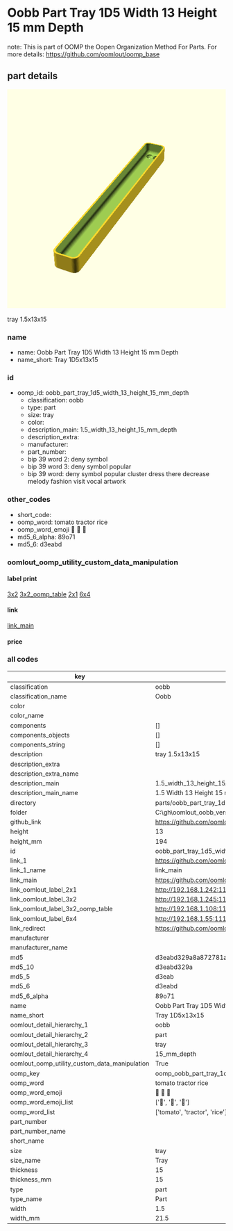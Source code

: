 # Oobb Part Tray 1D5 Width 13 Height 15 mm Depth  

note: This is part of OOMP the Oopen Organization Method For Parts. For more details: https://github.com/oomlout/oomp_base

##  part details
  

[![](3dpr.png)](3dpr.png)

tray 1.5x13x15



### name
* name: Oobb Part Tray 1D5 Width 13 Height 15 mm Depth
* name_short: Tray 1D5x13x15 
### id
* oomp_id: oobb_part_tray_1d5_width_13_height_15_mm_depth
  * classification: oobb
  * type: part
  * size: tray
  * color: 
  * description_main: 1.5_width_13_height_15_mm_depth
  * description_extra: 
  * manufacturer: 
  * part_number: 
  * bip 39 word 2: deny symbol
  * bip 39 word 3: deny symbol popular
  * bip 39 word: deny symbol popular cluster dress there decrease melody fashion visit vocal artwork

### other_codes
* short_code: 
* oomp_word: tomato tractor rice
* oomp_word_emoji :tomato: :tractor: :rice:
* md5_6_alpha: 89o71
* md5_6: d3eabd






### oomlout_oomp_utility_custom_data_manipulation
#### label print
[3x2](http://192.168.1.245:1112/?label=oomp%2089o71)
[3x2_oomp_table](http://192.168.1.108:1112/?label=oomp%2089o71)
[2x1](http://192.168.1.242:1112/?label=oomp%2089o71)
[6x4](http://192.168.1.55:1112/?label=oomp%2089o71)    

#### link

[link_main](https://github.com/oomlout/oomlout_oobb_version_4_generated_parts/tree/main/navigation_oomp/oobb/part/tray/1.5_width_13_height_15_mm_depth/part)                              

#### price







### all codes 
| key | value |  
| --- | --- |  
| classification | oobb |  
| classification_name | Oobb |  
| color |  |  
| color_name |  |  
| components | [] |  
| components_objects | [] |  
| components_string | [] |  
| description | tray 1.5x13x15 |  
| description_extra |  |  
| description_extra_name |  |  
| description_main | 1.5_width_13_height_15_mm_depth |  
| description_main_name | 1.5 Width 13 Height 15 mm Depth |  
| directory | parts/oobb_part_tray_1d5_width_13_height_15_mm_depth |  
| folder | C:\gh\oomlout_oobb_version_4_generated_parts\parts\oobb_part_tray_1d5_width_13_height_15_mm_depth |  
| github_link | https://github.com/oomlout/oomlout_oomp_part_src/tree/main/parts/oobb_part_tray_1d5_width_13_height_15_mm_depth |  
| height | 13 |  
| height_mm | 194 |  
| id | oobb_part_tray_1d5_width_13_height_15_mm_depth |  
| link_1 | https://github.com/oomlout/oomlout_oobb_version_4_generated_parts/tree/main/navigation_oomp/oobb/part/tray/1.5_width_13_height_15_mm_depth/part |  
| link_1_name | link_main |  
| link_main | https://github.com/oomlout/oomlout_oobb_version_4_generated_parts/tree/main/navigation_oomp/oobb/part/tray/1.5_width_13_height_15_mm_depth/part |  
| link_oomlout_label_2x1 | http://192.168.1.242:1112/?label=oomp%2089o71 |  
| link_oomlout_label_3x2 | http://192.168.1.245:1112/?label=oomp%2089o71 |  
| link_oomlout_label_3x2_oomp_table | http://192.168.1.108:1112/?label=oomp%2089o71 |  
| link_oomlout_label_6x4 | http://192.168.1.55:1112/?label=oomp%2089o71 |  
| link_redirect | https://github.com/oomlout/oomlout_oobb_version_4_generated_parts/tree/main/parts/oobb_tray_1d5_13_15 |  
| manufacturer |  |  
| manufacturer_name |  |  
| md5 | d3eabd329a8a872781a152c7507719d5 |  
| md5_10 | d3eabd329a |  
| md5_5 | d3eab |  
| md5_6 | d3eabd |  
| md5_6_alpha | 89o71 |  
| name | Oobb Part Tray 1D5 Width 13 Height 15 mm Depth |  
| name_short | Tray 1D5x13x15  |  
| oomlout_detail_hierarchy_1 | oobb |  
| oomlout_detail_hierarchy_2 | part |  
| oomlout_detail_hierarchy_3 | tray |  
| oomlout_detail_hierarchy_4 | 15_mm_depth |  
| oomlout_oomp_utility_custom_data_manipulation | True |  
| oomp_key | oomp_oobb_part_tray_1d5_width_13_height_15_mm_depth |  
| oomp_word | tomato tractor rice |  
| oomp_word_emoji | :tomato: :tractor: :rice: |  
| oomp_word_emoji_list | [':tomato:', ':tractor:', ':rice:'] |  
| oomp_word_list | ['tomato', 'tractor', 'rice'] |  
| part_number |  |  
| part_number_name |  |  
| short_name |  |  
| size | tray |  
| size_name | Tray |  
| thickness | 15 |  
| thickness_mm | 15 |  
| type | part |  
| type_name | Part |  
| width | 1.5 |  
| width_mm | 21.5 |  
